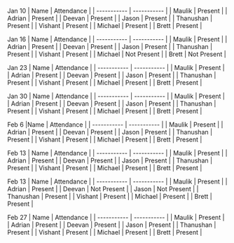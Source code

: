 Jan 10
| Name        | Attendance  |
| ----------- | ----------- |
| Maulik      | Present     | 
| Adrian      | Present     | 
| Deevan      | Present     | 
| Jason       | Present     | 
| Thanushan   | Present     | 
| Vishant     | Present     | 
| Michael     | Present     | 
| Brett       | Present     | 

Jan 16
| Name        | Attendance  |
| ----------- | ----------- |
| Maulik      | Present     | 
| Adrian      | Present     | 
| Deevan      | Present     | 
| Jason       | Present     | 
| Thanushan   | Present     | 
| Vishant     | Present     | 
| Michael     | Not Present | 
| Brett       | Not Present | 

Jan 23
| Name        | Attendance  |
| ----------- | ----------- |
| Maulik      | Present     | 
| Adrian      | Present     | 
| Deevan      | Present     | 
| Jason       | Present     | 
| Thanushan   | Present     | 
| Vishant     | Present     | 
| Michael     | Present     | 
| Brett       | Present     | 

Jan 30
| Name        | Attendance  |
| ----------- | ----------- |
| Maulik      | Present     | 
| Adrian      | Present     | 
| Deevan      | Present     | 
| Jason       | Present     | 
| Thanushan   | Present     | 
| Vishant     | Present     | 
| Michael     | Present     | 
| Brett       | Present     | 

Feb 6
|Name        | Attendance  |
| ----------- | ----------- |
| Maulik      | Present     | 
| Adrian      | Present     | 
| Deevan      | Present     | 
| Jason       | Present     | 
| Thanushan   | Present     | 
| Vishant     | Present     | 
| Michael     | Present     | 
| Brett       | Present     | 

Feb 13
| Name        | Attendance  |
| ----------- | ----------- |
| Maulik      | Present     | 
| Adrian      | Present     | 
| Deevan      | Present     | 
| Jason       | Present     | 
| Thanushan   | Present     | 
| Vishant     | Present     | 
| Michael     | Present     | 
| Brett       | Present     | 

Feb 13
| Name        | Attendance      |
| ----------- | -----------     |
| Maulik      | Present         | 
| Adrian      | Present         | 
| Deevan      | Not Present     | 
| Jason       | Not Present     | 
| Thanushan   | Present         | 
| Vishant     | Present         | 
| Michael     | Present         | 
| Brett       | Present         | 

Feb 27
| Name        | Attendance  |
| ----------- | ----------- |
| Maulik      | Present     | 
| Adrian      | Present     | 
| Deevan      | Present     | 
| Jason       | Present     | 
| Thanushan   | Present     | 
| Vishant     | Present     | 
| Michael     | Present     | 
| Brett       | Present     | 


